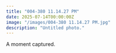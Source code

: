 ```yaml
---
title: "004-380 11.14.27 PM"
date: 2025-07-14T00:00:00Z
image: "/images/004-380 11.14.27 PM.jpg"
description: "Untitled photo."
---
```


A moment captured.
